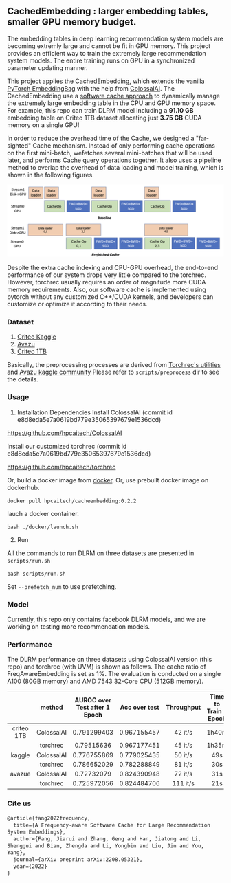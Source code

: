 ## CachedEmbedding : larger embedding tables, smaller GPU memory budget.

The embedding tables in deep learning recommendation system models are becoming extremly large and cannot be fit in GPU memory.
This project provides an efficient way to train the extremely large recommendation system models.
The entire training runs on GPU in a synchronized parameter updating manner.

This project applies the CachedEmbedding, which extends the vanilla
[PyTorch EmbeddingBag](https://pytorch.org/docs/stable/generated/torch.nn.EmbeddingBag.html#torch.nn.EmbeddingBag) 
with the help from [ColossalAI](https://github.com/hpcaitech/ColossalAI).
The CachedEmbedding use a [software cache approach](https://colossalai.readthedocs.io/en/latest/colossalai/colossalai.nn.parallel.layers.html) to dynamically manage the extremely large embedding table in the CPU and GPU memory space.
For example, this repo can train DLRM model including a **91.10 GB** embedding table on Criteo 1TB dataset allocating just **3.75 GB** CUDA memory  on a single GPU!

In order to reduce the overhead time of the Cache, we designed a "far-sighted" Cache mechanism. 
Instead of only performing cache operations on the first mini-batch, wefetches several mini-batches that will be used later, and performs Cache query operations together.
It also uses a pipeline method to overlap the overhead of data loading and model training, which is shown in the following figures.

<img src="./pics/prefetch.png" width=800/>

Despite the extra cache indexing and CPU-GPU overhead, the end-to-end performance of our system drops very little compared to the torchrec.
However, torchrec usually requires an order of magnitude more CUDA memory requirements.
Also, our software cache is implemented using pytorch without any customized C++/CUDA kernels, and developers can customize or optimize it according to their needs.

### Dataset  
1. [Criteo Kaggle](https://www.kaggle.com/c/avazu-ctr-prediction/data)
2. [Avazu](https://www.kaggle.com/c/avazu-ctr-prediction/data)
3. [Criteo 1TB](https://ailab.criteo.com/download-criteo-1tb-click-logs-dataset/) 

Basically, the preprocessing processes are derived from 
[Torchrec's utilities](https://github.com/pytorch/torchrec/blob/main/torchrec/datasets/scripts/npy_preproc_criteo.py) 
and [Avazu kaggle community](https://www.kaggle.com/code/leejunseok97/deepfm-deepctr-torch)
Please refer to `scripts/preprocess` dir to see the details.

### Usage

1. Installation Dependencies
Install ColossalAI (commit id e8d8eda5e7a0619bd779e35065397679e1536dcd)

https://github.com/hpcaitech/ColossalAI

Install our customized torchrec (commit id e8d8eda5e7a0619bd779e35065397679e1536dcd)

https://github.com/hpcaitech/torchrec

Or, build a docker image from [docker](./docker).
Or, use prebuilt docker image on dockerhub.

```
docker pull hpcaitech/cacheembedding:0.2.2
```

lauch a docker container.

```
bash ./docker/launch.sh
```

2. Run

All the commands to run DLRM on three datasets are presented in `scripts/run.sh`
```
bash scripts/run.sh
```

Set `--prefetch_num` to use prefetching.

### Model  
Currently, this repo only contains facebook DLRM models, and we are working on testing more recommendation models.

### Performance

The DLRM performance on three datasets using ColossalAI version (this repo) and torchrec (with UVM) is shown as follows. The cache ratio of FreqAwareEmbedding is set as 1%. The evaluation is conducted on a single A100 (80GB memory) and AMD 7543 32-Core CPU (512GB memory).

|            |   method   | AUROC over Test after 1 Epoch | Acc over test | Throughput | Time to Train 1 Epoch | GPU memory allocated (GB) | GPU memory reserved (GB) | CPU memory usage (GB) |
|:----------:|:----------:|:-----------------------------:|:-------------:|:----------:|:---------------------:|:-------------------------:|:------------------------:|:---------------------:|
| criteo 1TB | ColossalAI |          0.791299403          |  0.967155457  |   42 it/s  |         1h40m         |            3.75           |           5.04           |         94.39         |
|            |  torchrec  |           0.79515636          |  0.967177451  |   45 it/s  |         1h35m         |           66.54           |           68.43          |          7.7          |
|   kaggle   | ColossalAI |          0.776755869          |  0.779025435  |   50 it/s  |          49s          |            0.9            |           2.14           |         34.66         |
|            |  torchrec  |          0.786652029          |  0.782288849  |   81 it/s  |          30s          |           16.13           |           17.99          |         13.89         |
|   avazue   | ColossalAI |          0.72732079           |  0.824390948  |   72 it/s  |          31s          |            0.31           |           1.06           |         16.89         |
|            |  torchrec  |          0.725972056          |  0.824484706  |  111 it/s  |          21s          |            4.53           |           5.83           |         12.25         |

### Cite us
```
@article{fang2022frequency,
  title={A Frequency-aware Software Cache for Large Recommendation System Embeddings},
  author={Fang, Jiarui and Zhang, Geng and Han, Jiatong and Li, Shenggui and Bian, Zhengda and Li, Yongbin and Liu, Jin and You, Yang},
  journal={arXiv preprint arXiv:2208.05321},
  year={2022}
}
```
